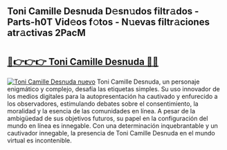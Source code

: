 ## Toni Camille Desnuda D𝚎sn𝚞dos filtr𝚊dos - Parts-h0T Vid𝚎os f𝚘tos - N𝚞evas filtr𝚊ciones atr𝚊ctivas 2PacM

# <h2><a href="http://mb34fz.tromn.icu/?c=Toni+Camille+Desnuda">🔗👉👉👉 Toni Camille Desnuda 🔗🔗</a></h2>

[![Toni Camille Desnuda nuevo](https://i.imgur.com/pEAQMta.gif)](http://mb34fz.tromn.icu/?c=Toni+Camille+Desnuda)
Toni Camille Desnuda, un personaje enigmático y complejo, desafía las etiquetas simples. Su uso innovador de los medios digitales para la autopresentación ha cautivado y enfurecido a los observadores, estimulando debates sobre el consentimiento, la moralidad y la esencia de las comunidades en línea. A pesar de la ambigüedad de sus objetivos futuros, su papel en la configuración del mundo en línea es innegable. Con una determinación inquebrantable y un cautivador innegable, la presencia de Toni Camille Desnuda en el mundo virtual es incontenible.
